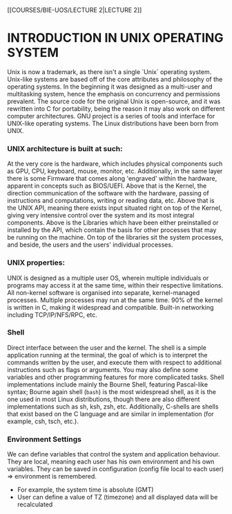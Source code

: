 [[COURSES/BIE-UOS/LECTURE 2|LECTURE 2]]
# INTRODUCTION IN UNIX OPERATING SYSTEM

Unix is now a trademark, as there isn't a single \`Unix\` operating system. Unix-like systems are based off of the core attributes and philosophy of the operating systems.
In the beginning it was designed as a multi-user and multitasking system, hence the emphasis on concurrency and permissions prevalent.
The source code for the original Unix is open-source, and it was rewritten into C for portability, being the reason it may also work on different computer architectures.
GNU project is a series of tools and interface for UNIX-like operating systems.
The Linux distributions have been born from UNIX.

### UNIX architecture is built at such:
At the very core is the hardware, which includes physical components such as GPU, CPU, keyboard, mouse, monitor, etc. Additionally, in the same layer there is some Firmware that comes along 'engraved' within the hardware, apparent in concepts such as BIOS/UEFI.
Above that is the Kernel, the direction communication of the software with the hardware, passing of instructions and computations, writing or reading data, etc. Above that is the UNIX API, meaning there exists input situated right on top of the Kernel, giving very intensive control over the system and its most integral components.
Above is the Libraries which have been either preinstalled or installed by the API, which contain the basis for other processes that may be running on the machine. On top of the libraries sit the system processes, and beside, the users and the users' individual processes.

### UNIX properties:
UNIX is designed as a multiple user OS, wherein multiple individuals or programs may access it at the same time, within their respective limitations. All non-kernel software is organised into separate, kernel-managed processes. Multiple processes may run at the same time.
90% of the kernel is written in C, making it widespread and compatible.
Built-in networking including TCP/IP/NFS/RPC, etc.

### Shell
Direct interface between the user and the kernel.
The shell is a simple application running at the terminal, the goal of which is to interpret the commands written by the user, and execute them with respect to additional instructions such as flags or arguments. You may also define some variables and other programming features for more complicated tasks.
Shell implementations include mainly the Bourne Shell, featuring Pascal-like syntax; Bourne again shell (`bash`) is the most widespread shell, as it is the one used in most Linux distributions, though there are also different implementations such as sh, ksh, zsh, etc.
Additionally, C-shells are shells that exist based on the C language and are similar in implementation (for example, csh, tsch, etc.).

### Environment Settings
We can define variables that control the system and application behaviour. They are local, meaning each user has his own environment and his own variables. They can be saved in configuration (config file local to each user) => environment is remembered.
- For example, the system time is absolute (GMT)
- User can define a value of TZ (timezone) and all displayed data will be recalculated